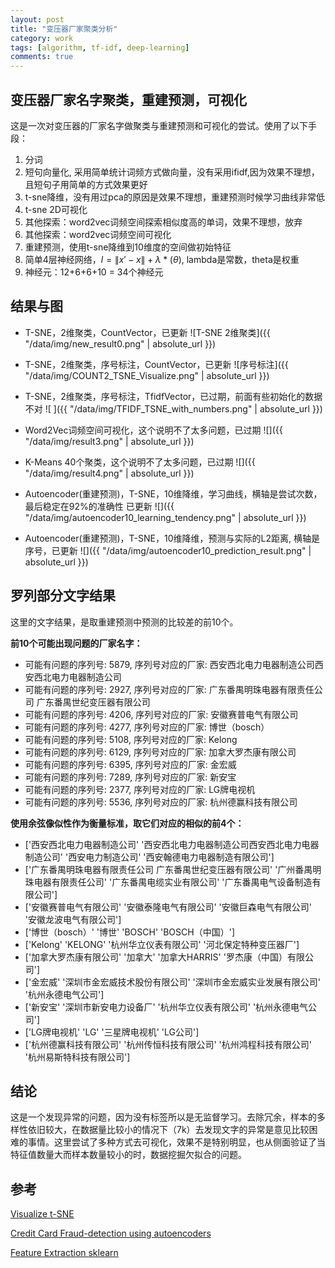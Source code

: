 ```yaml
---
layout: post
title: "变压器厂家聚类分析"
category: work
tags: [algorithm, tf-idf, deep-learning]
comments: true
---
```


## 变压器厂家名字聚类，重建预测，可视化
这是一次对变压器的厂家名字做聚类与重建预测和可视化的尝试。使用了以下手段：
1. 分词
2. 短句向量化, 采用简单统计词频方式做向量，没有采用ifidf,因为效果不理想，且短句子用简单的方式效果更好
3. t-sne降维，没有用过pca的原因是效果不理想，重建预测时候学习曲线非常低
4. t-sne 2D可视化
5. 其他探索：word2vec词频空间探索相似度高的单词，效果不理想，放弃
6. 其他探索：word2vec词频空间可视化
7. 重建预测，使用t-sne降维到10维度的空间做初始特征
8. 简单4层神经网络，$l = \|x' - x\| + \lambda*(\theta)$, lambda是常数，theta是权重
9. 神经元：12+6+6+10 = 34个神经元

## 结果与图
- T-SNE，2维聚类，CountVector，已更新
![T-SNE 2维聚类]({{ "/data/img/new_result0.png" | absolute_url }})

- T-SNE，2维聚类，序号标注，CountVector，已更新
![序号标注]({{ "/data/img/COUNT2_TSNE_Visualize.png" | absolute_url }})

- T-SNE，2维聚类，序号标注，TfidfVector，已过期，前面有些初始化的数据不对
![ ]({{ "/data/img/TFIDF_TSNE_with_numbers.png" |  absolute_url }})

- Word2Vec词频空间可视化，这个说明不了太多问题，已过期
![]({{ "/data/img/result3.png" | absolute_url }})

- K-Means 40个聚类，这个说明不了太多问题，已过期
![]({{ "/data/img/result4.png" | absolute_url }})

- Autoencoder(重建预测)，T-SNE，10维降维，学习曲线，横轴是尝试次数，最后稳定在92%的准确性 已更新
![]({{ "/data/img/autoencoder10_learning_tendency.png" | absolute_url }})

- Autoencoder(重建预测)，T-SNE，10维降维，预测与实际的L2距离, 横轴是序号，已更新
![]({{ "/data/img/autoencoder10_prediction_result.png" | absolute_url }})

## 罗列部分文字结果
这里的文字结果，是取重建预测中预测的比较差的前10个。

**前10个可能出现问题的厂家名字：**
- 可能有问题的序列号: 5879, 序列号对应的厂家: 西安西北电力电器制造公司西安西北电力电器制造公司
- 可能有问题的序列号: 2927, 序列号对应的厂家: 广东番禺明珠电器有限责任公司 广东番禺世纪变压器有限公司
- 可能有问题的序列号: 4206, 序列号对应的厂家: 安徽赛普电气有限公司
- 可能有问题的序列号: 4277, 序列号对应的厂家: 博世（bosch）
- 可能有问题的序列号: 5108, 序列号对应的厂家: Kelong
- 可能有问题的序列号: 6129, 序列号对应的厂家: 加拿大罗杰康有限公司
- 可能有问题的序列号: 6395, 序列号对应的厂家: 金宏威
- 可能有问题的序列号: 7289, 序列号对应的厂家: 新安宝
- 可能有问题的序列号: 2377, 序列号对应的厂家: LG牌电视机
- 可能有问题的序列号: 5536, 序列号对应的厂家: 杭州德赢科技有限公司

**使用余弦像似性作为衡量标准，取它们对应的相似的前4个：**
- ['西安西北电力电器制造公司' '西安西北电力电器制造公司西安西北电力电器制造公司' '西安电力制造公司' '西安翰德电力电器制造有限公司']
- ['广东番禺明珠电器有限责任公司 广东番禺世纪变压器有限公司' '广州番禺明珠电器有限责任公司' '广东番禺电缆实业有限公司'
 '广东番禺电气设备制造有限公司']
- ['安徽赛普电气有限公司' '安徽泰隆电气有限公司' '安徽巨森电气有限公司' '安徽龙波电气有限公司']
- ['博世（bosch）' '博世' 'BOSCH' 'BOSCH（中国）']
- ['Kelong' 'KELONG' '杭州华立仪表有限公司' '河北保定特种变压器厂']
- ['加拿大罗杰康有限公司' '加拿大' '加拿大HARRIS' '罗杰康（中国）有限公司']
- ['金宏威' '深圳市金宏威技术股份有限公司' '深圳市金宏威实业发展有限公司' '杭州永德电气公司']
- ['新安宝' '深圳市新安电力设备厂' '杭州华立仪表有限公司' '杭州永德电气公司']
- ['LG牌电视机' 'LG' '三星牌电视机' 'LG公司']
- ['杭州德赢科技有限公司' '杭州传恒科技有限公司' '杭州鸿程科技有限公司' '杭州易斯特科技有限公司']



## 结论
这是一个发现异常的问题，因为没有标签所以是无监督学习。去除冗余，样本的多样性依旧较大，在数据量比较小的情况下（7k）去发现文字的异常是意见比较困难的事情。这里尝试了多种方式去可视化，效果不是特别明显，也从侧面验证了当特征值数量大而样本数量较小的时，数据挖掘欠拟合的问题。

## 参考
[Visualize t-SNE]

[Credit Card Fraud-detection using autoencoders]

[Feature Extraction sklearn]

[Credit Card Fraud-detection using autoencoders]: https://medium.com/@curiousily/credit-card-fraud-detection-using-autoencoders-in-keras-tensorflow-for-hackers-part-vii-20e0c85301bd

[Feature Extraction sklearn]: http://scikit-learn.org/stable/modules/feature_extraction.html#text-feature-extraction

[Visualize t-SNE]: https://www.kaggle.com/jeffd23/visualizing-word-vectors-with-t-sne

